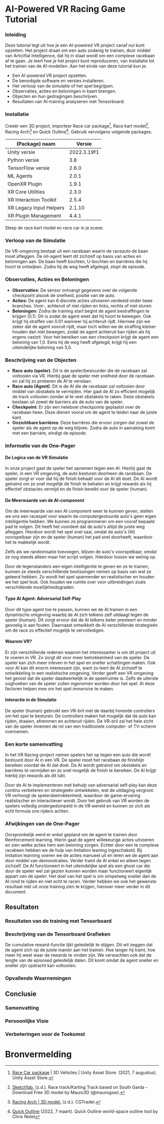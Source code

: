 # AI-Powered VR Racing Game Tutorial

### Inleiding

Deze tutorial legt uit hoe je een AI-powered VR project vanaf nul kunt opzetten. Het project draait om een auto zodanig te trainen, door middel van Articifial Intelligence, dat hij in staat wordt om een complexe racebaan af te gaan. Je leert hoe je het project kunt reproduceren, van installatie tot het trainen van de AI-modellen. Aan het einde van deze tutorial kun je:

- Een AI-powered VR project opzetten.
- De benodigde software en versies installeren.
- Het verloop van de simulatie of het spel begrijpen.
- Observaties, acties en beloningen in kaart brengen.
- Objecten en hun gedragingen beschrijven.
- Resultaten van AI-training analyseren met Tensorboard.

### Installatie

Creeër een 3D project, importeer Race car package[^1], Race kart model[^2], Racing Arch[^4] en Quick Outline[^5]. Gebruik vervolgens volgende packages.

| (Package) naam          | Versie      |
| ----------------------- | ----------- |
| Unity versie            | 2022.3.19f1 |
| Python versie           | 3.8         |
| TensorFlow versie       | 2.6.0       |
| ML Agents               | 2.0.1       |
| OpenXR Plugin           | 1.9.1       |
| XR Core Utilities       | 2.3.0       |
| XR Interaction Toolkit  | 2.5.4       |
| XR Legacy Input Helpers | 2.1.10      |
| XR Plugin Management    | 4.4.1       |

Sleep de race kart model en race car in je scene.

### Verloop van de Simulatie

De VR-omgeving bestaat uit een racebaan waarin de raceauto de baan moet afleggen. De ml-agent leert dit zichzelf op basis van acties en beloningen aan. De baan heeft bochten, U-bochten en barrières die hij hoort te ontwijken. Zodra hij de weg heeft afgelegd, stopt de episode.

### Observaties, Acties en Beloningen

- **Observaties:** De sensor ontvangt gegevens over de volgende checkpoint alsook de snelheid, positie van de auto.
- **Acties:** De agent kan 6 discrete acties uitvoeren verdeeld onder twee branches. Voor-, achteruit of niet rijden en links, rechts of niet sturen.
- **Beloningen:** Zodra de training start begint de agent bestraffingen te krijgen (0,1). Dit is zodat de agent weet dat hij hoort te bewegen. Ook krijgt hij straffen van 0.01 wanneer hij achteruit rijdt. Hiermee zijn we zeker dat de agent vooruit rijdt, maar toch willen we de straffing kleiner houden dan niet bewegen, zodat de agent achteruit kan rijden als hij ergens vastzit. Voor het bereiken van een checkpoint krijgt de agent een beloning van 1,0. Eens hij de weg heeft afgelegd, krijgt hij een uiteindelijke beloning van 5,0.

### Beschrijving van de Objecten

- **Race auto (speler)**: Dit is de speler/bestuurder die de racebaan zal voltooien via VR. Hierbij gaat de speler met snelheid door de racebaan en zal hij zo proberen de AI te verslaan.
- **Race auto (Agent)**: Dit is de AI die de racebaan zal voltooien door middel van obstakels te vermijden. Hier gaat de AI zo efficient mogelijk de track voltooien zonder al te veel obstakels te raken. Deze obstakels bestaan uit zowel de barriers als de auto van de speler.
- **Checkpoint**: Er zijn een heleboel checkpoints geplaatst over de racebaan heen. Deze dienen vooral om de agent te leiden naar de juiste kant.
- **Onzichtbare barrières**: Deze barrières die ervoor zorgen dat zowel de speler als de agent op de weg blijven. Zodra de auto in aanraking komt met een barriére, eindigt de episode.

### Informatie van de One-Pager

#### De Logica van de VR Simulatie

In onze project gaat de speler het opnemen tegen een AI. Hierbij gaat de speler, in een VR omgeving, de auto besturen doorheen de racebaan. De speler zorgt er voor dat hij de finish behaalt voor de AI dit doet. De AI wordt getraind om zo snel mogelijk de finish te behalen en krijgt rewards als hij effectief obstacles vermijd en de finish bereikt voor de speler (human).

#### De Meerwaarde van de AI-component

Om de meerwaarde van een AI component weer te kunnen geven, stellen we ons een racespel voor waarin de computergestuurde auto's geen eigen intelligentie hebben. We kunnen ze programmeren om een vooraf bepaald pad te volgen. Dit heeft het voordeel dat de auto's altijd de juiste weg afleggen. Hierdoor wordt het spel snel saai, omdat de auto's (AI) voorspelbaar zijn en de speler (human) het pad snel doorheeft, waardoor het te makkelijk wordt.

Zelfs als we randomisatie toevoegen, blijven de auto's voorspelbaar, omdat ze nog steeds alleen maar het script volgen. Hierdoor lossen we weinig op.

Door de tegenstanders een eigen intelligentie te geven en ze te trainen, kunnen ze steeds verschillende beslissingen nemen op basis van wat ze geleerd hebben. Zo wordt het spel spannender en realistischer en houden we het spel leuk. Ook houden we ruimte over voor uitbreidingen zoals verschillende moeilijkheidsgraden.

#### Type AI Agent: Adversarial Self-Play

Door dit type agent toe te passen, kunnen we de AI trainen in een dynamische omgeving waarbij de AI zich telkens zelf uitdaagt tegen de speler (human). Dit zorgt ervoor dat de AI telkens beter presteert en minder gevoelig is aan fouten. Daarnaast ontwikkelt de AI verschillende strategieën om de race zo effectief mogelijk te vervolledigen.

#### Waarom VR?

Er zijn verschillende redenen waarom het interessanter is om dit project uit te voeren in VR. Zo zorgt dit voor meer betrokkenheid van de speler. De speler kan zich meer inleven in het spel en sneller schattingen maken. Ook voor AI kan dit enorm interessant zijn, want zo leert de AI zichzelf te ontwikkeling in een realistische omgeving. Verder geeft een VR omgeving het gevoel dat de speler daadwerkelijk in de speelruimte is. Zelfs de uiterste ooghoeken van de speler zullen ingenomen worden door het spel. Al deze factoren helpen mee om het spel _immersive_ te maken.

#### Interactie in de Simulatie

De speler (human) gebruikt een VR-bril met de daarbij horende controllers om het spel te besturen. De controllers maken het mogelijk dat de auto kan rijden, draaien, afremmen en achteruit rijden. De VR-bril zal het hele zicht van de speler innemen de rol van een traditionele computer- of TV-scherm overnemen.

### Een korte samenvatting

In het VR Racing-project nemen spelers het op tegen een auto die wordt bestuurd door AI in een VR. De speler moet het racebaan de finishlijn bereiken voordat de AI dat doet. De AI wordt getraind om obstakels en barrières te vermijden en zo snel mogelijk de finish te bereiken. De AI krijgt hierbij zijn rewards als dit lukt.

Door de AI te implementeren met behulp van adversarial self-play kan deze continu verbeteren en strategieën ontwikkelen, wat de uitdaging vergroot. VR verhoogt de spelersbetrokkenheid, waardoor de game-ervaring realistischer en interactiever wordt. Door het gebruik van VR worden de spelers volledig ondergedompeld in de VR wereld en kunnen ze zich als echt formula one rijders achten.

### Afwijkingen van de One-Pager

Oorspronkelijk werd er enkel gepland om de agent te trainen door Reinforcement learning. Hierin gaat de agent willekeurige acties uitvoeren en zien welke acties hem een beloning zorgen. Echter door een te complexe racebeen hebben we de hulp van Imitation leaning ingeschakeld. Bij Imitation learning voeren we de acties manueel uit en leren we de agent aan door middel van demonstraties. Verder traint de AI enkel en alleen tegen zichzelf. De AI functioneert in het uiteindelijke spel als een ghost car die door de speler wel zal gezien kunnen worden maar functioneert eigenlijk appart van de speler. Het doel van het spel is om simpelweg sneller dan de AI rond te rijden en niet echt te racen. Verder hebben we ook het gewenste resultaat niet uit onze training zien te krijgen, hierover meer verder in dit document.

## Resultaten

### Resultaten van de training met Tensorboard

### Beschrijving van de Tensorboard Grafieken

De cumulative reward-functie lijkt geleidelijk te stijgen. Dit wil zeggen dat de agent zich op de juiste manier aan het trainen. Hoe langer hij traint, hoe meer hij weet waar de rewards te vinden zijn. We verwachten ook dat de lengte van de episosed geleidelijk dalen. Dit komt omdat de agent sneller en sneller zijn opdracht kan voltooiien.

### Opvallende Waarnemingen

## Conclusie

### Samenvatting

### Persoonlijke Visie

### Verbeteringen voor de Toekomst

# Bronvermelding

[^1]: [Race Car package](https://assetstore.unity.com/packages/3d/vehicles/race-car-package-141690) | 3D Vehicles | Unity Asset Store. (2021, 7 augustus). Unity Asset Store.
[^2]: [Sketchfab.](https://sketchfab.com/3d-models/race-trackkarting-track-based-on-south-garda-32c21042ba144ce9bd2822a88d5b54ec) (z.d.). Race track/Karting Track based on South Garda - Download Free 3D model by Mauro3D (@maurogsw).
[^3]: [Vanmillion Studios.](https://www.youtube.com/watch?v=jr4eb4F9PSQ) (2022, 16 april). Simple car controller in Unity 3D (Part 1- movement) | Easy Unity Tutorial 2022 [Video]. YouTube.
[^4]: [Racing Arch | 3D model.](https://www.cgtrader.com/free-3d-models/car/racing-car/racing-arch) (z.d.). CGTrader.
[^5]: [Quick Outline](https://assetstore.unity.com/packages/tools/particles-effects/quick-outline-115488) (2022, 7 maart). Quick Outline world-space outline tool by Chris Nolet
[^6]: Vanmillion Studios. (2022, 16 april). Simple car controller in Unity 3D (Part 1- movement) | Easy Unity Tutorial 2022 [Video]. YouTube. https://www.youtube.com/watch?v=jr4eb4F9PSQ
